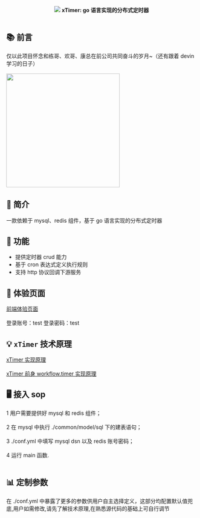 <p align="center">
<img src="https://github.com/xiaoxuxiansheng/xtimer/blob/main/common/img/xtimer.png" />
<b>xTimer: go 语言实现的分布式定时器</b>
<br/><br/>
</p>

## 📚 前言
仅以此项目怀念和栋哥、欢哥、康总在前公司共同奋斗的岁月~（还有跟着 devin 学习的日子）<br/><br/>
<img src="https://github.com/xiaoxuxiansheng/xtimer/blob/main/common/img/hezhao.jpeg" height="300px"/>

## 📖 简介
一款依赖于 mysql、redis 组件，基于 go 语言实现的分布式定时器

## 🚀 功能
- 提供定时器 crud 能力
- 基于 cron 表达式定义执行规则
- 支持 http 协议回调下游服务

## 🐧 体验页面
<a href="http://43.143.168.5:5173/login">前端体验页面</a> <br/><br/>
登录账号：test
登录密码：test

## 💡 `xTimer` 技术原理
<a href="https://juejin.cn/post/7174007780104208392">xTimer 实现原理</a> <br/><br/>
<a href="https://juejin.cn/post/7116320697139331103">xTimer 前身 workflow.timer 实现原理</a>

## 🖥 接入 sop
1 用户需要提供好 mysql 和 redis 组件；<br/><br/>
2 在 mysql 中执行 ./common/model/sql 下的建表语句；<br/><br/>
3 ./conf.yml 中填写 mysql dsn 以及 redis 账号密码；<br/><br/>
4 运行 main 函数. <br/><br/>

## 📊 定制参数
在 ./conf.yml 中暴露了更多的参数供用户自主选择定义，这部分均配置默认值兜底,用户如需修改,请先了解技术原理,在熟悉源代码的基础上可自行调节

